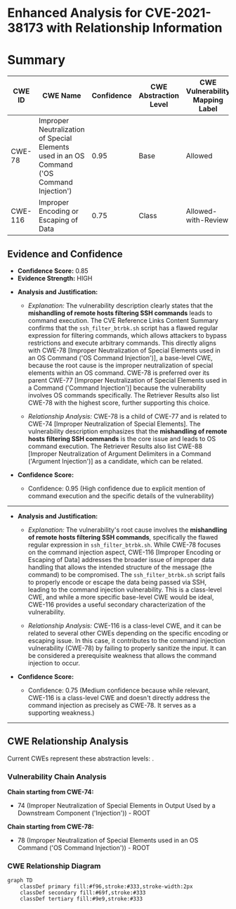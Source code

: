 # Enhanced Analysis for CVE-2021-38173 with Relationship Information

# Summary
| CWE ID | CWE Name | Confidence | CWE Abstraction Level | CWE Vulnerability Mapping Label | CWE-Vulnerability Mapping Notes |
|---|---|---|---|---|---|
| CWE-78 | Improper Neutralization of Special Elements used in an OS Command ('OS Command Injection') | 0.95 | Base | Allowed | Primary CWE |
| CWE-116 | Improper Encoding or Escaping of Data | 0.75 | Class | Allowed-with-Review | Secondary Candidate |

## Evidence and Confidence

*   **Confidence Score:** 0.85
*   **Evidence Strength:** HIGH

- **Analysis and Justification:**
  - *Explanation:* The vulnerability description clearly states that the **mishandling of remote hosts filtering SSH commands** leads to command execution. The CVE Reference Links Content Summary confirms that the `ssh_filter_btrbk.sh` script has a flawed regular expression for filtering commands, which allows attackers to bypass restrictions and execute arbitrary commands. This directly aligns with CWE-78 [Improper Neutralization of Special Elements used in an OS Command ('OS Command Injection')], a base-level CWE, because the root cause is the improper neutralization of special elements within an OS command. CWE-78 is preferred over its parent CWE-77 [Improper Neutralization of Special Elements used in a Command ('Command Injection')] because the vulnerability involves OS commands specifically. The Retriever Results also list CWE-78 with the highest score, further supporting this choice.

  - *Relationship Analysis:* CWE-78 is a child of CWE-77 and is related to CWE-74 [Improper Neutralization of Special Elements]. The vulnerability description emphasizes that the **mishandling of remote hosts filtering SSH commands** is the core issue and leads to OS command execution. The Retriever Results also list CWE-88 [Improper Neutralization of Argument Delimiters in a Command ('Argument Injection')] as a candidate, which can be related.

- **Confidence Score:**
  - Confidence: 0.95 (High confidence due to explicit mention of command execution and the specific details of the vulnerability)

---

- **Analysis and Justification:**
  - *Explanation:* The vulnerability's root cause involves the **mishandling of remote hosts filtering SSH commands**, specifically the flawed regular expression in `ssh_filter_btrbk.sh`. While CWE-78 focuses on the command injection aspect, CWE-116 [Improper Encoding or Escaping of Data] addresses the broader issue of improper data handling that allows the intended structure of the message (the command) to be compromised. The `ssh_filter_btrbk.sh` script fails to properly encode or escape the data being passed via SSH, leading to the command injection vulnerability. This is a class-level CWE, and while a more specific base-level CWE would be ideal, CWE-116 provides a useful secondary characterization of the vulnerability.

  - *Relationship Analysis:* CWE-116 is a class-level CWE, and it can be related to several other CWEs depending on the specific encoding or escaping issue. In this case, it contributes to the command injection vulnerability (CWE-78) by failing to properly sanitize the input. It can be considered a prerequisite weakness that allows the command injection to occur.

- **Confidence Score:**
  - Confidence: 0.75 (Medium confidence because while relevant, CWE-116 is a class-level CWE and doesn't directly address the command injection as precisely as CWE-78. It serves as a supporting weakness.)

---


## CWE Relationship Analysis

Current CWEs represent these abstraction levels: .


### Vulnerability Chain Analysis

**Chain starting from CWE-74:**
- 74 (Improper Neutralization of Special Elements in Output Used by a Downstream Component ('Injection')) - ROOT


**Chain starting from CWE-78:**
- 78 (Improper Neutralization of Special Elements used in an OS Command ('OS Command Injection')) - ROOT



### CWE Relationship Diagram

```mermaid
graph TD
    classDef primary fill:#f96,stroke:#333,stroke-width:2px
    classDef secondary fill:#69f,stroke:#333
    classDef tertiary fill:#9e9,stroke:#333
```
